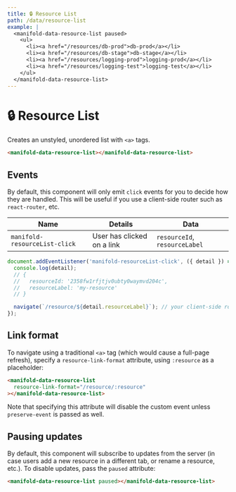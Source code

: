```yaml
---
title: 🔒 Resource List
path: /data/resource-list
example: |
  <manifold-data-resource-list paused>
    <ul>
      <li><a href="/resources/db-prod">db-prod</a></li>
      <li><a href="/resources/db-stage">db-stage</a></li>
      <li><a href="/resources/logging-prod">logging-prod</a></li>
      <li><a href="/resources/logging-test">logging-test</a></li>
    </ul>
  </manifold-data-resource-list>
---
```


# 🔒 Resource List

Creates an unstyled, unordered list with `<a>` tags.

```html
<manifold-data-resource-list></manifold-data-resource-list>
```

## Events

By default, this component will only emit `click` events for you to decide how they are handled.
This will be useful if you use a client-side router such as `react-router`, etc.

| Name                          | Details                    | Data                          |
| ----------------------------- | -------------------------- | ----------------------------- |
| `manifold-resourceList-click` | User has clicked on a link | `resourceId`, `resourceLabel` |

```js
document.addEventListener('manifold-resourceList-click', ({ detail }) => {
  console.log(detail);
  // {
  //   resourceId: '2358fw1rfjtjv0ubty0waymvd204c',
  //   resourceLabel: 'my-resource'
  // }

  navigate(`/resource/${detail.resourceLabel}`); // your client-side router function
});
```

## Link format

To navigate using a traditional `<a>` tag (which would cause a full-page refresh), specify a
`resource-link-format` attribute, using `:resource` as a placeholder:

```html
<manifold-data-resource-list
  resource-link-format="/resource/:resource"
></manifold-data-resource-list>
```

Note that specifying this attribute will disable the custom event unless `preserve-event` is passed
as well.

## Pausing updates

By default, this component will subscribe to updates from the server (in case users add a new
resource in a different tab, or rename a resource, etc.). To disable updates, pass the `paused`
attribute:

```html
<manifold-data-resource-list paused></manifold-data-resource-list>
```
